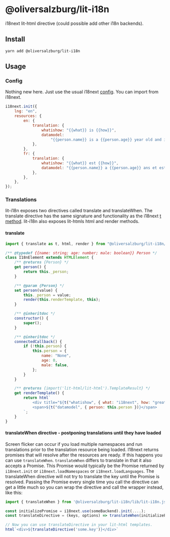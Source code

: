 # @oliversalzburg/lit-i18n

i18next lit-html directive (could possible add other i18n backends).

## Install

```shell
yarn add @oliversalzburg/lit-i18n
```

## Usage

### Config

Nothing new here. Just use the usual i18next [config](https://www.i18next.com/overview/configuration-options). You can import from i18next.

```js
i18next.init({
    lng: "en",
    resources: {
        en: {
            translation: {
                whatishow: "{{what}} is {{how}}",
                datamodel:
                    "{{person.name}} is a {{person.age}} year old and is male: {{person.male}}",
            },
        },
        fr: {
            translation: {
                whatishow: "{{what}} est {{how}}",
                datamodel: "{{person.name}} a {{person.age}} ans et est un homme: {{person.male}}",
            },
        },
    },
});
```

### Translations

lit-i18n exposes two directives called translate and translateWhen.
The translate directive has the same signature and functionality as the i18next [t method](https://www.i18next.com/overview/api#t). lit-i18n also exposes lit-htmls html and render methods.

#### translate

```js
import { translate as t, html, render } from "@oliversalzburg/lit-i18n/lib/lit-i18n.js";

/** @typedef {{name: string; age: number; male: boolean}} Person */
class I18nElement extends HTMLElement {
    /** @returns {Person} */
    get person() {
        return this._person;
    }

    /** @param {Person} */
    set person(value) {
        this._person = value;
        render(this.renderTemplate, this);
    }

    /** @inheritdoc */
    constructor() {
        super();
    }

    /** @inheritdoc */
    connectedCallback() {
        if (!this.person) {
            this.person = {
                name: "None",
                age: 0,
                male: false,
            };
        }
    }

    /** @returns {import('lit-html/lit-html').TemplateResult} */
    get renderTemplate() {
        return html`
            <div title="${t("whatishow", { what: "i18next", how: "great" })}"></div>
            <span>${t("datamodel", { person: this.person })}</span>
        `;
    }
}
```

#### translateWhen directive - postponing translations until they have loaded

Screen flicker can occur if you load multiple namespaces and run translations prior to the translation resource being loaded. I18next returns promises that will resolve after the resources are ready.
If this happens you can use `translateWhen`.
`translateWhen` differs to translate in that it also accepts a Promise. This Promise would typically be the Promise returned by `i18next.init` or `i18next.loadNamespaces` or `i18next.loadLanguages`. The translateWhen directive will not try to translate the key until the Promise is resolved.
Passing the Promise every single time you call the directive can get a little much so you can wrap the directive and call the wrapper instead, like this:

```js
import { translateWhen } from '@oliversalzburg/lit-i18n/lib/lit-i18n.js';

const initializePromise = i18next.use(someBackend).init(....);
const translateDirective = (keys, options) => translateWhen(initializePromise, keys, options);

// Now you can use translateDirective in your lit-html templates.
html`<div>${translateDirective('some.key')}</div>`
```
